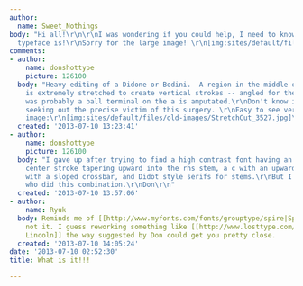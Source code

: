 ```yaml
---
author:
  name: Sweet_Nothings
body: "Hi all!\r\n\r\nI was wondering if you could help, I need to know what this
  typeface is!\r\nSorry for the large image! \r\n[img:sites/default/files/old-images/photo_3631.JPG]"
comments:
- author:
    name: donshottype
    picture: 126100
  body: "Heavy editing of a Didone or Bodini.  A region in the middle of the font
    is extremely stretched to create vertical strokes -- angled for the s -- and what
    was probably a ball terminal on the a is amputated.\r\nDon't know if its worth
    seeking out the precise victim of this surgery. \r\nEasy to see version of your
    image:\r\n[img:sites/default/files/old-images/StretchCut_3527.jpg]\r\nDon"
  created: '2013-07-10 13:23:41'
- author:
    name: donshottype
    picture: 126100
  body: "I gave up after trying to find a high contrast font having an a with the
    center stroke tapering upward into the rhs stem, a c with an upward spur, an e
    with a sloped crossbar, and Didot style serifs for stems.\r\nBut I still wonder
    who did this combination.\r\nDon\r\n"
  created: '2013-07-10 13:57:06'
- author:
    name: Ryuk
  body: Reminds me of [[http://www.myfonts.com/fonts/grouptype/spire|Spire]] but that's
    not it. I guess reworking something like [[http://www.losttype.com/font/?name=Abraham%20Lincoln|Abraham
    Lincoln]] the way suggested by Don could get you pretty close.
  created: '2013-07-10 14:05:24'
date: '2013-07-10 02:52:30'
title: What is it!!!

---
```

